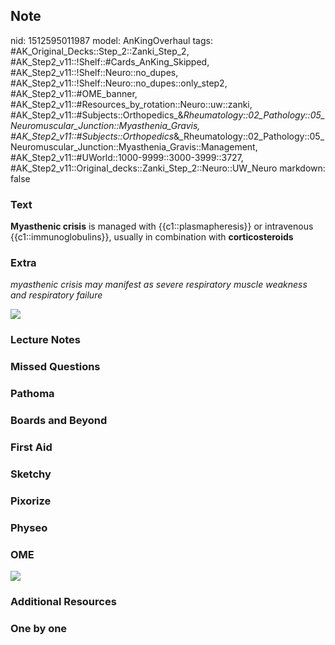 ## Note
nid: 1512595011987
model: AnKingOverhaul
tags: #AK_Original_Decks::Step_2::Zanki_Step_2, #AK_Step2_v11::!Shelf::#Cards_AnKing_Skipped, #AK_Step2_v11::!Shelf::Neuro::no_dupes, #AK_Step2_v11::!Shelf::Neuro::no_dupes::only_step2, #AK_Step2_v11::#OME_banner, #AK_Step2_v11::#Resources_by_rotation::Neuro::uw::zanki, #AK_Step2_v11::#Subjects::Orthopedics_&_Rheumatology::02_Pathology::05_Neuromuscular_Junction::Myasthenia_Gravis, #AK_Step2_v11::#Subjects::Orthopedics_&_Rheumatology::02_Pathology::05_Neuromuscular_Junction::Myasthenia_Gravis::Management, #AK_Step2_v11::#UWorld::1000-9999::3000-3999::3727, #AK_Step2_v11::Original_decks::Zanki_Step_2::Neuro::UW_Neuro
markdown: false

### Text
<b>Myasthenic crisis</b> is managed with {{c1::plasmapheresis}} or
intravenous {{c1::immunoglobulins}}, usually in combination with
<b>corticosteroids</b>

### Extra
<i>myasthenic crisis may manifest as severe respiratory muscle
weakness and respiratory failure</i>
<div>
  <i><img src="mg.png"></i>
</div>

### Lecture Notes


### Missed Questions


### Pathoma


### Boards and Beyond


### First Aid


### Sketchy


### Pixorize


### Physeo


### OME
<div class="ome-widget">
  <a href="https://onlinemeded.org?ref=anki"><img src=
  "_OME_AnkiFlashcards_General_4.png"></a>
</div>

### Additional Resources


### One by one

